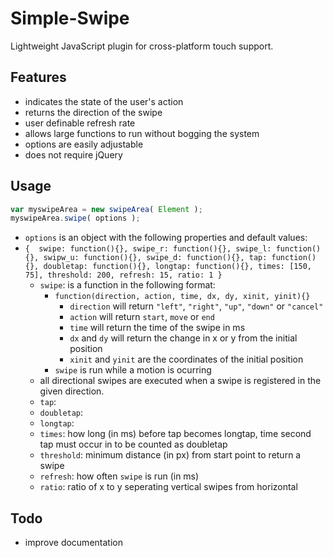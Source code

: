 # Simple-Swipe
Lightweight JavaScript plugin for cross-platform touch support.

## Features
 - indicates the state of the user's action
 - returns the direction of the swipe
 - user definable refresh rate 
  - allows large functions to run without bogging the system
 - options are easily adjustable
 - does not require jQuery

## Usage

```JavaScript
var myswipeArea = new swipeArea( Element );
myswipeArea.swipe( options );
```  

 - `options` is an object with the following properties and default values:
  - `{  swipe: function(){},
	swipe_r: function(){},
	swipe_l: function(){},
	swipw_u: function(){},
	swipe_d: function(){},
	tap: function(){},
	doubletap: function(){},
	longtap: function(){},
	times: [150, 75],
	threshold: 200,
	refresh: 15,
	ratio: 1
        }`
    - `swipe`: is a function in the following format:
        - `function(direction, action, time, dx, dy, xinit, yinit){}`
            - `direction` will return `"left"`, `"right"`, `"up"`, `"down"` or `"cancel"`
            - `action` will return `start`, `move` or `end`
            - `time` will return the time of the swipe in ms
            - `dx` and `dy` will return the change in x or y from the initial position
            - `xinit` and `yinit` are the coordinates of the initial position
        - `swipe` is run while a motion is ocurring
    - all directional swipes are executed when a swipe is registered in the given direction.
    - `tap`: 
    - `doubletap`:
    - `longtap`:
    - `times`: how long (in ms) before tap becomes longtap, time second tap must occur in to be counted as doubletap
    - `threshold`: minimum distance (in px) from start point to return a swipe
    - `refresh`: how often `swipe` is run (in ms)
    - `ratio`: ratio of x to y seperating vertical swipes from horizontal


## Todo
 - improve documentation

